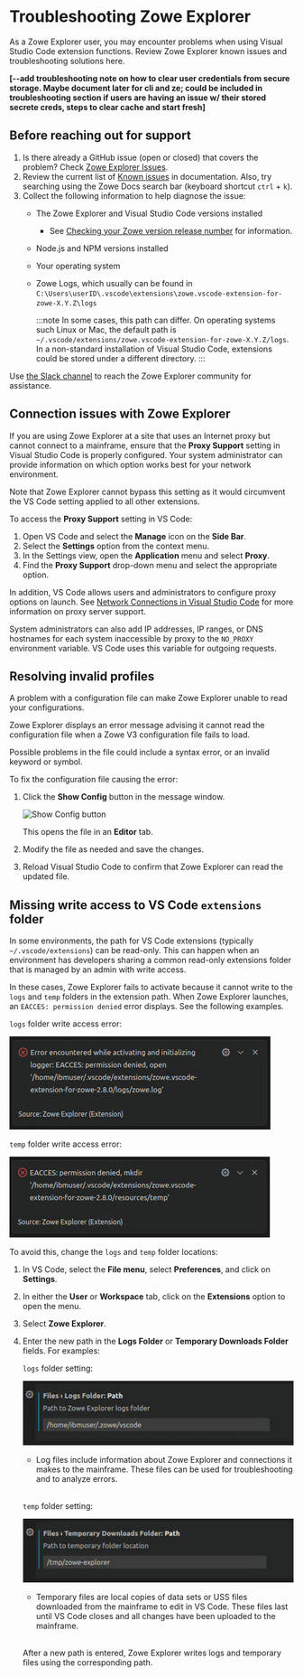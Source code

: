 # Troubleshooting Zowe Explorer

As a Zowe Explorer user, you may encounter problems when using Visual Studio Code extension functions. Review Zowe Explorer known issues and troubleshooting solutions here.

**[--add troubleshooting note on how to clear user credentials from secure storage. Maybe document later for cli and ze; could be included in troubleshooting section if users are having an issue w/ their stored secrete creds, steps to clear cache and start fresh]**


## Before reaching out for support

1. Is there already a GitHub issue (open or closed) that covers the problem? Check [Zowe Explorer Issues](https://github.com/zowe/zowe-explorer-vscode/issues).
2. Review the current list of [Known issues](known-ze.md) in documentation. Also, try searching using the Zowe Docs search bar (keyboard shortcut `ctrl` + `k`).
3. Collect the following information to help diagnose the issue:
    - The Zowe Explorer and Visual Studio Code versions installed
        - See [Checking your Zowe version release number](../troubleshoot-check-your-zowe-version/#zowe-explorer-for-visual-studio-code) for information.
    - Node.js and NPM versions installed
    - Your operating system
    - Zowe Logs, which usually can be found in `C:\Users\userID\.vscode\extensions\zowe.vscode-extension-for-zowe-X.Y.Z\logs`
    
      :::note
      In some cases, this path can differ. On operating systems such Linux or Mac, the default path is `~/.vscode/extensions/zowe.vscode-extension-for-zowe-X.Y.Z/logs`. In a non-standard installation of Visual Studio Code, extensions could be stored under a different directory.
      :::

Use [the Slack channel](https://app.slack.com/client/T1BAJVCTY/CUVE37Z5F) to reach the Zowe Explorer community for assistance.

## Connection issues with Zowe Explorer

If you are using Zowe Explorer at a site that uses an Internet proxy but cannot connect to a mainframe, ensure that the **Proxy Support** setting in Visual Studio Code is properly configured. Your system administrator can provide information on which option works best for your network environment.

Note that Zowe Explorer cannot bypass this setting as it would circumvent the VS Code setting applied to all other extensions.

To access the **Proxy Support** setting in VS Code:

1. Open VS Code and select the **Manage** icon on the **Side Bar**.
2. Select the **Settings** option from the context menu.
3. In the Settings view, open the **Application** menu and select **Proxy**.
4. Find the **Proxy Support** drop-down menu and select the appropriate option.

In addition, VS Code allows users and administrators to configure proxy options on launch. See [Network Connections in Visual Studio Code](https://code.visualstudio.com/docs/setup/network#_proxy-server-support) for more information on proxy server support.

System administrators can also add IP addresses, IP ranges, or DNS hostnames for each system inaccessible by proxy to the `NO_PROXY` environment variable. VS Code uses this variable for outgoing requests.

## Resolving invalid profiles

A problem with a configuration file can make Zowe Explorer unable to read your configurations.

Zowe Explorer displays an error message advising it cannot read the configuration file when a Zowe V3 configuration file fails to load.

Possible problems in the file could include a syntax error, or an invalid keyword or symbol.

To fix the configuration file causing the error:

1. Click the **Show Config** button in the message window.

    ![Show Config button](../../images/ze/ZE-show-config-button.gif)

    This opens the file in an **Editor** tab.

2. Modify the file as needed and save the changes.
3. Reload Visual Studio Code to confirm that Zowe Explorer can read the updated file.

## Missing write access to VS Code `extensions` folder

In some environments, the path for VS Code extensions (typically `~/.vscode/extensions`) can be read-only. This can happen when an environment has developers sharing a common read-only extensions folder that is managed by an admin with write access.

In these cases, Zowe Explorer fails to activate because it cannot write to the `logs` and `temp` folders in the extension path. When Zowe Explorer launches, an `EACCES: permission denied` error displays. See the following examples.

`logs` folder write access error:

![Logs folder write access error](../../images/troubleshoot/ZE/write-access-error-logs-folder.png)

`temp` folder write access error:

![Logs folder write access error](../../images/troubleshoot/ZE/write-access-error-temp-folder.png)

To avoid this, change the `logs` and `temp` folder locations:

1. In VS Code, select the **File menu**, select **Preferences**, and click on **Settings**.

2. In either the **User** or **Workspace** tab, click on the **Extensions** option to open the menu.

3. Select **Zowe Explorer**.

4. Enter the new path in the **Logs Folder** or **Temporary Downloads Folder** fields. For examples:

    `logs` folder setting:

    ![Logs folder write access error](../../images/troubleshoot/ZE/new-logs-folder-path.png)

    - Log files include information about Zowe Explorer and connections it makes to the mainframe. These files can be used for troubleshooting and to analyze errors.

    <br/>`temp` folder setting:

    ![Temp folder write access error](../../images/troubleshoot/ZE/new-temp-folder-path.png)

    - Temporary files are local copies of data sets or USS files downloaded from the mainframe to edit in VS Code. These files last until VS Code closes and all changes have been uploaded to the mainframe.

    <br/>After a new path is entered, Zowe Explorer writes logs and temporary files using the corresponding path.
